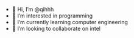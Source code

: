 - 👋 Hi, I’m @qihhh
- 👀 I’m interested in programming
- 🌱 I’m currently learning computer engineering
- 💞️ I’m looking to collaborate on intel


<!---
qihhh/qihhh is a ✨ special ✨ repository because its `README.md` (this file) appears on your GitHub profile.
You can click the Preview link to take a look at your changes.
--->
